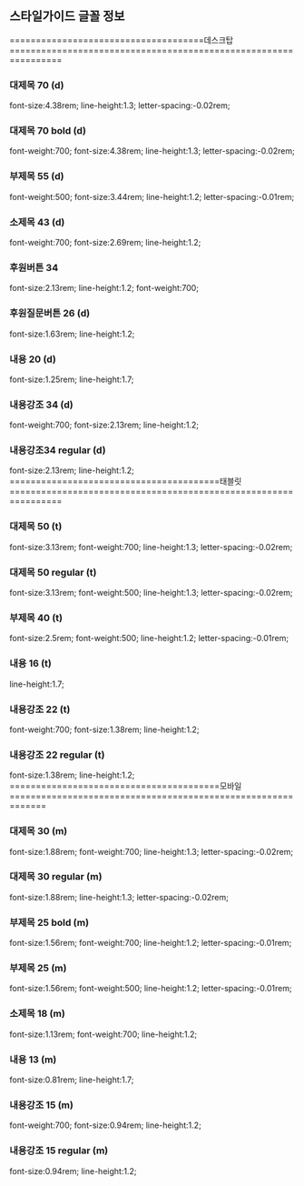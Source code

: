 ## 스타일가이드 글꼴 정보
=====================================데스크탑================================================================
### 대제목 70 (d)
font-size:4.38rem; line-height:1.3; letter-spacing:-0.02rem;
### 대제목 70 bold (d)
font-weight:700; font-size:4.38rem; line-height:1.3; letter-spacing:-0.02rem;
### 부제목 55 (d)
font-weight:500; font-size:3.44rem;  line-height:1.2; letter-spacing:-0.01rem;
### 소제목 43 (d)
font-weight:700; font-size:2.69rem; line-height:1.2;
### 후원버튼 34
font-size:2.13rem; line-height:1.2; font-weight:700;
### 후원질문버튼 26 (d)
font-size:1.63rem; line-height:1.2;
### 내용 20 (d)
font-size:1.25rem; line-height:1.7;
### 내용강조 34 (d)
font-weight:700; font-size:2.13rem;  line-height:1.2;
### 내용강조34 regular (d)
font-size:2.13rem;  line-height:1.2;
========================================태블릿================================================================
### 대제목 50 (t)
font-size:3.13rem; font-weight:700; line-height:1.3; letter-spacing:-0.02rem;
### 대제목 50 regular (t)
font-size:3.13rem; font-weight:500; line-height:1.3; letter-spacing:-0.02rem;
### 부제목 40 (t)
font-size:2.5rem; font-weight:500; line-height:1.2; letter-spacing:-0.01rem;
### 내용 16 (t)
line-height:1.7;
### 내용강조 22 (t)
font-weight:700; font-size:1.38rem;  line-height:1.2;
### 내용강조 22 regular (t)
font-size:1.38rem;  line-height:1.2;
========================================모바일=============================================================
### 대제목 30 (m)
font-size:1.88rem; font-weight:700; line-height:1.3; letter-spacing:-0.02rem;
### 대제목 30 regular (m)
font-size:1.88rem; line-height:1.3; letter-spacing:-0.02rem;
### 부제목 25 bold (m)
font-size:1.56rem; font-weight:700; line-height:1.2; letter-spacing:-0.01rem;
### 부제목 25 (m)
font-size:1.56rem; font-weight:500; line-height:1.2; letter-spacing:-0.01rem;
### 소제목 18 (m)
font-size:1.13rem; font-weight:700; line-height:1.2;
### 내용 13 (m)
font-size:0.81rem; line-height:1.7;
### 내용강조 15 (m)
font-weight:700; font-size:0.94rem;  line-height:1.2;
### 내용강조 15 regular (m)
font-size:0.94rem;  line-height:1.2;
